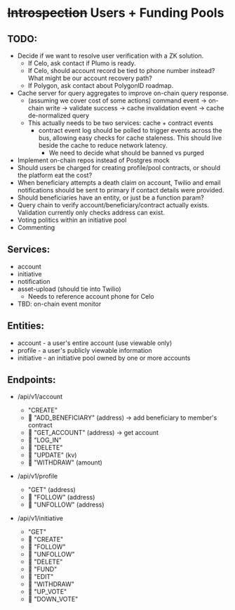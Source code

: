# ~~Introspection~~ Users + Funding Pools

## TODO:

- Decide if we want to resolve user verification with a ZK solution.
    - If Celo, ask contact if Plumo is ready. 
    - If Celo, should account record be tied to phone number instead? What might be our account recovery path?
    - If Polygon, ask contact about PolygonID roadmap.
- Cache server for query aggregates to improve on-chain query response.
    - (assuming we cover cost of some actions) command event -> on-chain write -> validate success -> cache invalidation event -> cache de-normalized query
    - This actually needs to be two services: cache + contract events
      - contract event log should be polled to trigger events across the bus, allowing easy checks for cache staleness. This should live beside the cache to reduce network latency.
        - We need to decide what should be banned vs purged
- Implement on-chain repos instead of Postgres mock
- Should users be charged for creating profile/pool contracts, or should the platform eat the cost?
- When beneficiary attempts a death claim on account, Twilio and email notifications should be sent to primary if contact details were provided.
- Should beneficiaries have an entity, or just be a function param?
- Query chain to verify account/beneficiary/contract actually exists. Validation currently only checks address can exist.
- Voting politics within an initiative pool
- Commenting

## Services:

- account
- initiative
- notification
- asset-upload (should tie into Twilio)
    - Needs to reference account phone for Celo
- TBD: on-chain event monitor

## Entities:

- account - a user's entire account (use viewable only)
- profile - a user's publicly viewable information
- initiative - an initiative pool owned by one or more accounts

## Endpoints:

- /api/v1/account

  - "CREATE"
  - 🔐 "ADD_BENEFICIARY" (address) -> add beneficiary to member's contract
  - 🔐 "GET_ACCOUNT" (address) -> get account
  - 🔐 "LOG_IN"
  - 🔐 "DELETE"
  - 🔐 "UPDATE" (kv)
  - 🔐 "WITHDRAW" (amount)

- /api/v1/profile

  - "GET" (address)
  - 🔐 "FOLLOW" (address)
  - 🔐 "UNFOLLOW" (address)

- /api/v1/initiative

  - "GET"
  - 🔐 "CREATE"
  - 🔐 "FOLLOW"
  - 🔐 "UNFOLLOW"
  - 🔐 "DELETE"
  - 🔐 "FUND"
  - 🔐 "EDIT"
  - 🔐 "WITHDRAW"
  - 🔐 "UP_VOTE"
  - 🔐 "DOWN_VOTE"
